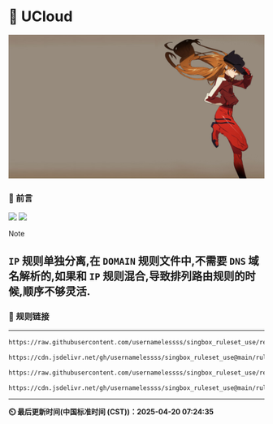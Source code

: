 
# 🧸 UCloud
![](https://raw.githubusercontent.com/usernamelessss/picture-bed/main/images/202504042256831.jpg)
### 📣 前言
![](https://shields.io/badge/-移除重复规则-ff69b4) ![](https://shields.io/badge/-IP&nbsp;规则单独存放不与&nbsp;DOMAIN&nbsp;等混合-green)
> [!NOTE]
**`IP` 规则单独分离,在 `DOMAIN` 规则文件中,不需要 `DNS` 域名解析的,如果和 `IP` 规则混合,导致排列路由规则的时候,顺序不够灵活.**
---

###  🔗 规则链接
---

```url
https://raw.githubusercontent.com/usernamelessss/singbox_ruleset_use/refs/heads/main/rule/UCloud/UCloud_No_IP.json
```

```url
https://cdn.jsdelivr.net/gh/usernamelessss/singbox_ruleset_use@main/rule/UCloud/UCloud_No_IP.json
```

```url
https://raw.githubusercontent.com/usernamelessss/singbox_ruleset_use/refs/heads/main/rule/UCloud/UCloud_No_IP.srs
```

```url
https://cdn.jsdelivr.net/gh/usernamelessss/singbox_ruleset_use@main/rule/UCloud/UCloud_No_IP.srs
```

---
**⏲️ 最后更新时间(中国标准时间 (CST))：2025-04-20 07:24:35**